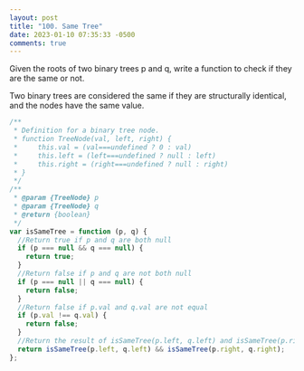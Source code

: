 ```yaml
---
layout: post
title: "100. Same Tree"
date: 2023-01-10 07:35:33 -0500
comments: true
---
```


Given the roots of two binary trees p and q, write a function to check if they are the same or not.

Two binary trees are considered the same if they are structurally identical, and the nodes have the same value.

```javascript
/**
 * Definition for a binary tree node.
 * function TreeNode(val, left, right) {
 *     this.val = (val===undefined ? 0 : val)
 *     this.left = (left===undefined ? null : left)
 *     this.right = (right===undefined ? null : right)
 * }
 */
/**
 * @param {TreeNode} p
 * @param {TreeNode} q
 * @return {boolean}
 */
var isSameTree = function (p, q) {
  //Return true if p and q are both null
  if (p === null && q === null) {
    return true;
  }
  //Return false if p and q are not both null
  if (p === null || q === null) {
    return false;
  }
  //Return false if p.val and q.val are not equal
  if (p.val !== q.val) {
    return false;
  }
  //Return the result of isSameTree(p.left, q.left) and isSameTree(p.right, q.right)
  return isSameTree(p.left, q.left) && isSameTree(p.right, q.right);
};
```
